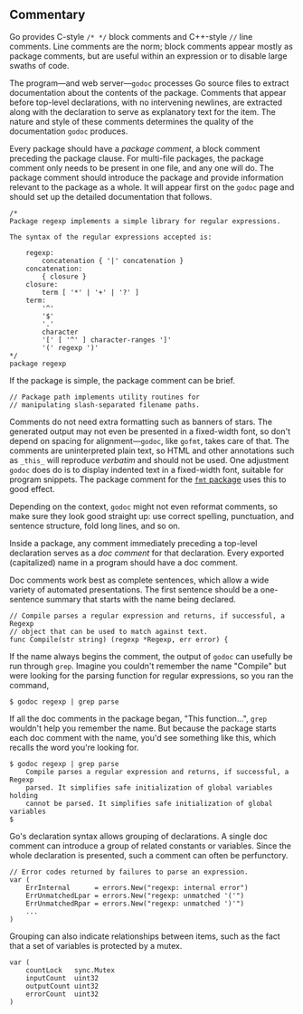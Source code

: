 Commentary
----------

Go provides C-style `/* */` block comments and C++-style `//` line
comments. Line comments are the norm; block comments appear mostly as
package comments, but are useful within an expression or to disable
large swaths of code.

The program—and web server—`godoc` processes Go source files to extract
documentation about the contents of the package. Comments that appear
before top-level declarations, with no intervening newlines, are
extracted along with the declaration to serve as explanatory text for
the item. The nature and style of these comments determines the quality
of the documentation `godoc` produces.

Every package should have a *package comment*, a block comment preceding
the package clause. For multi-file packages, the package comment only
needs to be present in one file, and any one will do. The package
comment should introduce the package and provide information relevant to
the package as a whole. It will appear first on the `godoc` page and
should set up the detailed documentation that follows.

    /*
    Package regexp implements a simple library for regular expressions.

    The syntax of the regular expressions accepted is:

        regexp:
            concatenation { '|' concatenation }
        concatenation:
            { closure }
        closure:
            term [ '*' | '+' | '?' ]
        term:
            '^'
            '$'
            '.'
            character
            '[' [ '^' ] character-ranges ']'
            '(' regexp ')'
    */
    package regexp

If the package is simple, the package comment can be brief.

    // Package path implements utility routines for
    // manipulating slash-separated filename paths.

Comments do not need extra formatting such as banners of stars. The
generated output may not even be presented in a fixed-width font, so
don't depend on spacing for alignment—`godoc`, like `gofmt`, takes care
of that. The comments are uninterpreted plain text, so HTML and other
annotations such as `_this_` will reproduce *verbatim* and should not be
used. One adjustment `godoc` does do is to display indented text in a
fixed-width font, suitable for program snippets. The package comment for
the [`fmt` package](/pkg/fmt/) uses this to good effect.

Depending on the context, `godoc` might not even reformat comments, so
make sure they look good straight up: use correct spelling, punctuation,
and sentence structure, fold long lines, and so on.

Inside a package, any comment immediately preceding a top-level
declaration serves as a *doc comment* for that declaration. Every
exported (capitalized) name in a program should have a doc comment.

Doc comments work best as complete sentences, which allow a wide variety
of automated presentations. The first sentence should be a one-sentence
summary that starts with the name being declared.

    // Compile parses a regular expression and returns, if successful, a Regexp
    // object that can be used to match against text.
    func Compile(str string) (regexp *Regexp, err error) {

If the name always begins the comment, the output of `godoc` can
usefully be run through `grep`. Imagine you couldn't remember the name
"Compile" but were looking for the parsing function for regular
expressions, so you ran the command,

    $ godoc regexp | grep parse

If all the doc comments in the package began, "This function...", `grep`
wouldn't help you remember the name. But because the package starts each
doc comment with the name, you'd see something like this, which recalls
the word you're looking for.

    $ godoc regexp | grep parse
        Compile parses a regular expression and returns, if successful, a Regexp
        parsed. It simplifies safe initialization of global variables holding
        cannot be parsed. It simplifies safe initialization of global variables
    $

Go's declaration syntax allows grouping of declarations. A single doc
comment can introduce a group of related constants or variables. Since
the whole declaration is presented, such a comment can often be
perfunctory.

    // Error codes returned by failures to parse an expression.
    var (
        ErrInternal      = errors.New("regexp: internal error")
        ErrUnmatchedLpar = errors.New("regexp: unmatched '('")
        ErrUnmatchedRpar = errors.New("regexp: unmatched ')'")
        ...
    )

Grouping can also indicate relationships between items, such as the fact
that a set of variables is protected by a mutex.

    var (
        countLock   sync.Mutex
        inputCount  uint32
        outputCount uint32
        errorCount  uint32
    )

